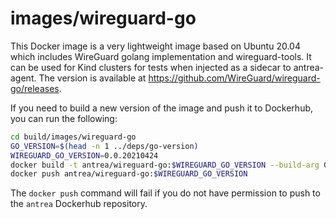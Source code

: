 # images/wireguard-go

This Docker image is a very lightweight image based on Ubuntu 20.04 which
includes WireGuard golang implementation and wireguard-tools. It can be used
for Kind clusters for tests when injected as a sidecar to antrea-agent.
The version is available at <https://github.com/WireGuard/wireguard-go/releases>.

If you need to build a new version of the image and push it to Dockerhub, you
can run the following:

```bash
cd build/images/wireguard-go
GO_VERSION=$(head -n 1 ../deps/go-version)
WIREGUARD_GO_VERSION=0.0.20210424
docker build -t antrea/wireguard-go:$WIREGUARD_GO_VERSION --build-arg GO_VERSION=$GO_VERSION --build-arg WIREGUARD_GO_VERSION=$WIREGUARD_GO_VERSION .
docker push antrea/wireguard-go:$WIREGUARD_GO_VERSION
```

The `docker push` command will fail if you do not have permission to push to the
`antrea` Dockerhub repository.
